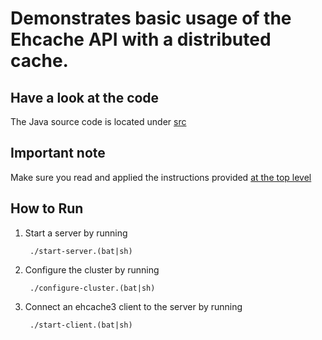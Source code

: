 Demonstrates basic usage of the Ehcache API with a distributed cache.
=====================================================================

Have a look at the code
-----------------------
The Java source code is located under [src](src/)

Important note
--------------
Make sure you read and applied the instructions provided [at the top level](../../../)

How to Run
----------

1. Start a server by running 
        
        ./start-server.(bat|sh)
    
2. Configure the cluster by running 
        
        ./configure-cluster.(bat|sh)
        
3. Connect an ehcache3 client to the server by running 

        ./start-client.(bat|sh)
